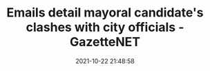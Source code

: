 ---
"title": "Emails detail mayoral candidate's clashes with city officials - GazetteNET"
"date": "2021-10-22 21:48:58"
"feed_name": "GOOGLENEWSCONSTRUCTION"
"feed_website": "https://news.google.com/search?q=construction%2Bincident&hl=en-US&gl=US&ceid=US:en"
"feed_rss": "https://news.google.com/rss/search?q=construction%2Bincident&hl=en-US&gl=US&ceid=US:en"
"link": "https://www.gazettenet.com/After-emails-revealed-Easthampton-mayor-hopeful-Eric-Berzins-claims-deadly-conspiracy-43073795"
"source": "{'href': 'https://www.gazettenet.com', 'title': 'GazetteNET'}"
"file": "_posts/2021-1-1-c5b5f5b3cf4262b00a59faaef3d0097895516e7e.md"
"accident": "0"
"drilling": "0"
"represented_by": "0"
"dead": "0"
"injured": "0"
"arrested": "0"
"place": "unknown place"
"where": "unknown site"
"causes": "unknown"
"place_uri": "unknown place"
---